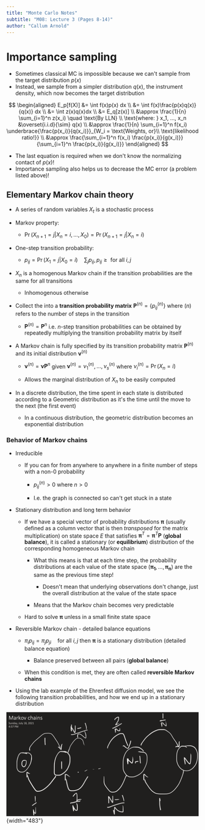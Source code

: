 ```yaml
---
title: "Monte Carlo Notes"
subtitle: "M08: Lecture 3 (Pages 8-14)"
author: "Callum Arnold"
---
```


# Importance sampling

-   Sometimes classical MC is impossible because we can't sample from the target
    distribution $p(x)$
-   Instead, we sample from a simpler distribution $q(x)$, the instrument
    density, which now becomes the target distribution

$$
\begin{aligned}
E_p[f(X)] &= \int f(x)p(x) dx \\
&= \int f(x)\frac{p(x)q(x)}{q(x)} dx \\
&= \int z(x)q(x)dx \\
&= E_q[z(x)] \\
&\approx \frac{1}{n} \sum_{i=1}^n z(x_i) \quad \text{By LLN} \\
\text{where: } x_1, ..., x_n &\overset{i.i.d}{\sim} q(x) \\
&\approx \frac{1}{n} \sum_{i=1}^n f(x_i) \underbrace{\frac{p(x_i)}{q(x_i)}}_{W_i = \text{Weights, or}\\
\text{likelihood ratio!}} \\
&\approx \frac{\sum_{i=1}^n f(x_i) \frac{p(x_i)}{g(x_i)}}{\sum_{i=1}^n \frac{p(x_i)}{g(x_i)}}
\end{aligned}
$$

-   The last equation is required when we don't know the normalizing contact of
    $p(x)$!
-   Importance sampling also helps us to decrease the MC error (a problem listed
    above)!

## Elementary Markov chain theory

-   A series of random variables $X_t$ is a stochastic process

-   Markov property:

    -   $\Pr (X_{n+1} = j | X_n = i, ..., X_0) = \Pr (X_{n+1} = j | X_n = i)$

-   One-step transition probability:

    -   $p_{ij}=\Pr(X_1 = j|X_0 = i) \quad \sum_j p_{ij}, p_{ij} \ge \text{ for all } i,j$

-   $X_n$ is a homogenous Markov chain if the transition probabilities are the
    same for all transitions

    -   Inhomogenous otherwise

-   Collect the into a **transition probability matrix**
    $\mathbf{P}^{(n)} = \{p_{ij}^{(n)}\}$ where $(n)$ refers to the number of
    steps in the transition

    -   $\mathbf{P}^{(n)} = \mathbf{P}^n$ i.e. $n$-step transition probabilities
        can be obtained by repeatedly multiplying the transition probability
        matrix by itself

-   A Markov chain is fully specified by its transition probability matrix
    $\mathbf{P}^{(n)}$ and its initial distribution $\mathbf{\nu}^{(n)}$

    -   $\mathbf{\nu}^{(n)} = \mathbf{\nu P}^n$ given
        $\mathbf{\nu}^{(n)}=\nu_1^{(n)}, ..., \nu_s^{(n)}$ where
        $\nu_i^{(n)} = \Pr(X_n = i)$

    -   Allows the marginal distribution of $X_n$ to be easily computed

-   In a discrete distribution, the time spent in each state is distributed
    according to a Geometric distribution as it's the time until the move to the
    next (the first event)

    -   In a continuous distribution, the geometric distribution becomes an
        exponential distribution

### Behavior of Markov chains

-   Irreducible

    -   If you can for from anywhere to anywhere in a finite number of steps
        with a non-0 probability

        -   $p_{ij}^{(n)}>0$ where $n>0$

        -   I.e. the graph is connected so can't get stuck in a state

-   Stationary distribution and long term behavior

    -   If we have a special vector of probability distributions $\mathbf{\pi}$
        (usually defined as a column vector that is then *transposed* for the
        matrix multiplication) on state space $E$ that satisfies
        $\mathbf{\pi}^T = \mathbf{\pi}^T \mathbf{P}$ (**global balance**), it is
        called a stationary (or **equilibrium**) distribution of the
        corresponding homogeneous Markov chain

        -   What this means is that at each time step, the probability
            distributions at each value of the state space
            ($\mathbf{\pi_1}, ..., \mathbf{\pi_n}$) are the same as the previous
            time step!

            -   Doesn't mean that underlying observations don't change, just the
                overall distribution at the value of the state space

        -   Means that the Markov chain becomes very predictable

    -   Hard to solve $\mathbf{\pi}$ unless in a small finite state space

-   Reversible Markov chain - detailed balance equations

    -   $\pi_ip_{ij} = \pi_j p_{ji} \quad \text{for all } i, j$ then
        $\mathbf{\pi}$ is a stationary distribution (detailed balance equation)

        -    Balance preserved between all pairs (**global balance**)

    -   When this condition is met, they are often called **reversible Markov
        chains**

-   Using the lab example of the Ehrenfest diffusion model, we see the following
    transition probabilities, and how we end up in a stationary distribution

![](images/paste-B93D5C49.png){width="483"}
